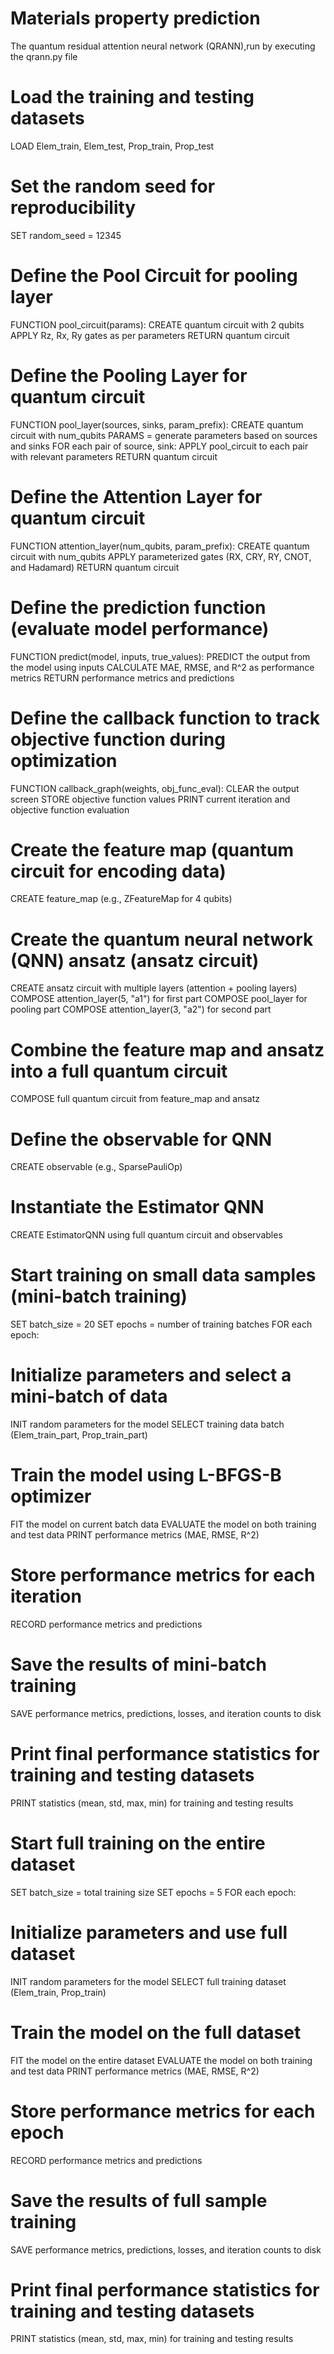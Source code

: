 # Materials property prediction

The quantum residual attention neural network (QRANN),run by executing the qrann.py file

# Load the training and testing datasets
LOAD Elem_train, Elem_test, Prop_train, Prop_test

# Set the random seed for reproducibility
SET random_seed = 12345

# Define the Pool Circuit for pooling layer
FUNCTION pool_circuit(params):
CREATE quantum circuit with 2 qubits
APPLY Rz, Rx, Ry gates as per parameters
RETURN quantum circuit

# Define the Pooling Layer for quantum circuit
FUNCTION pool_layer(sources, sinks, param_prefix):
CREATE quantum circuit with num_qubits
PARAMS = generate parameters based on sources and sinks
FOR each pair of source, sink:
APPLY pool_circuit to each pair with relevant parameters
RETURN quantum circuit

# Define the Attention Layer for quantum circuit
FUNCTION attention_layer(num_qubits, param_prefix):
CREATE quantum circuit with num_qubits
APPLY parameterized gates (RX, CRY, RY, CNOT, and Hadamard)
RETURN quantum circuit

# Define the prediction function (evaluate model performance)
FUNCTION predict(model, inputs, true_values):
PREDICT the output from the model using inputs
CALCULATE MAE, RMSE, and R^2 as performance metrics
RETURN performance metrics and predictions

# Define the callback function to track objective function during optimization
FUNCTION callback_graph(weights, obj_func_eval):
CLEAR the output screen
STORE objective function values
PRINT current iteration and objective function evaluation

# Create the feature map (quantum circuit for encoding data)
CREATE feature_map (e.g., ZFeatureMap for 4 qubits)

# Create the quantum neural network (QNN) ansatz (ansatz circuit)
CREATE ansatz circuit with multiple layers (attention + pooling layers)
COMPOSE attention_layer(5, "a1") for first part
COMPOSE pool_layer for pooling part
COMPOSE attention_layer(3, "a2") for second part

# Combine the feature map and ansatz into a full quantum circuit
COMPOSE full quantum circuit from feature_map and ansatz

# Define the observable for QNN
CREATE observable (e.g., SparsePauliOp)

# Instantiate the Estimator QNN
CREATE EstimatorQNN using full quantum circuit and observables

# Start training on small data samples (mini-batch training)
SET batch_size = 20
SET epochs = number of training batches
FOR each epoch:
# Initialize parameters and select a mini-batch of data
INIT random parameters for the model
SELECT training data batch (Elem_train_part, Prop_train_part)

# Train the model using L-BFGS-B optimizer
FIT the model on current batch data
EVALUATE the model on both training and test data
PRINT performance metrics (MAE, RMSE, R^2)

# Store performance metrics for each iteration
RECORD performance metrics and predictions

# Save the results of mini-batch training
SAVE performance metrics, predictions, losses, and iteration counts to disk

# Print final performance statistics for training and testing datasets
PRINT statistics (mean, std, max, min) for training and testing results

# Start full training on the entire dataset
SET batch_size = total training size
SET epochs = 5
FOR each epoch:
# Initialize parameters and use full dataset
INIT random parameters for the model
SELECT full training dataset (Elem_train, Prop_train)

# Train the model on the full dataset
FIT the model on the entire dataset
EVALUATE the model on both training and test data
PRINT performance metrics (MAE, RMSE, R^2)

# Store performance metrics for each epoch
RECORD performance metrics and predictions

# Save the results of full sample training
SAVE performance metrics, predictions, losses, and iteration counts to disk

# Print final performance statistics for training and testing datasets
PRINT statistics (mean, std, max, min) for training and testing results